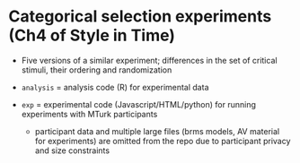 # Categorical selection experiments (Ch4 of Style in Time)

* Five versions of a similar experiment; differences in the set of critical stimuli, their ordering and  randomization 

* `analysis` = analysis code (R) for experimental data
* `exp` = experimental code (Javascript/HTML/python) for running experiments with MTurk participants
  * participant data and multiple large files (brms models, AV material for experiments) are omitted from the repo due to participant privacy and size constraints 